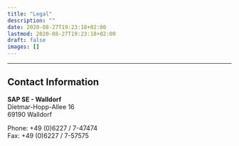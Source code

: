 ```yaml
---
title: "Legal"
description: ""
date: 2020-08-27T19:23:18+02:00
lastmod: 2020-08-27T19:23:18+02:00
draft: false
images: []
---
```


***
## Contact Information

**SAP SE - Walldorf**\
Dietmar-Hopp-Allee 16\
69190 Walldorf

Phone: +49 (0)6227 / 7-47474\
Fax: +49 (0)6227 / 7-57575
